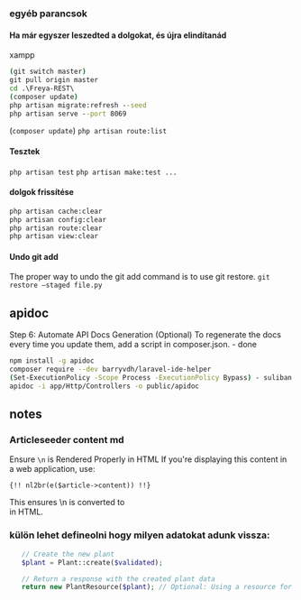 


### egyéb parancsok
#### Ha már egyszer leszedted a dolgokat, és újra elindítanád

xampp
```cmd
(git switch master)
git pull origin master
cd .\Freya-REST\
(composer update)
php artisan migrate:refresh --seed
php artisan serve --port 8069
```

(`composer update`)
`php artisan route:list`
#### Tesztek
`php artisan test`
`php artisan make:test ...`
#### dolgok frissítése
```bash
php artisan cache:clear
php artisan config:clear
php artisan route:clear
php artisan view:clear
```
#### Undo git add 
The proper way to undo the git add command is to use git restore.
`git restore –staged file.py`

## apidoc
Step 6: Automate API Docs Generation (Optional)
To regenerate the docs every time you update them, add a script in composer.json. - done

```bash
npm install -g apidoc
composer require --dev barryvdh/laravel-ide-helper
(Set-ExecutionPolicy -Scope Process -ExecutionPolicy Bypass) - suliban ha nincs jogod
apidoc -i app/Http/Controllers -o public/apidoc

```

## notes
### Articleseeder content md
Ensure `\n` is Rendered Properly in HTML
If you're displaying this content in a web application, use:

```blade
{!! nl2br(e($article->content)) !!}
```
This ensures \n is converted to <br> in HTML.

### külön lehet defineolni hogy milyen adatokat adunk vissza:
 ```php 
    // Create the new plant
    $plant = Plant::create($validated);

    // Return a response with the created plant data
    return new PlantResource($plant); // Optional: Using a resource for transformation
```


